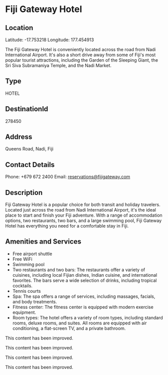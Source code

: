 
# Fiji Gateway Hotel

## Location

Latitude: -17.753218
Longitude: 177.454913

The Fiji Gateway Hotel is conveniently located across the road from Nadi International Airport. It's also a short drive away from some of Fiji's most popular tourist attractions, including the Garden of the Sleeping Giant, the Sri Siva Subramaniya Temple, and the Nadi Market.

## Type

HOTEL
## DestinationId

278450

## Address

Queens Road, Nadi, Fiji

## Contact Details

Phone: +679 672 2400
Email: reservations@fijigateway.com

## Description

Fiji Gateway Hotel is a popular choice for both transit and holiday travelers. Located just across the road from Nadi International Airport, it's the ideal place to start and finish your Fiji adventure. With a range of accommodation options, two restaurants, two bars, and a large swimming pool, Fiji Gateway Hotel has everything you need for a comfortable stay in Fiji.

## Amenities and Services

- Free airport shuttle
- Free WiFi
- Swimming pool
- Two restaurants and two bars: The restaurants offer a variety of cuisines, including local Fijian dishes, Indian cuisine, and international favorites. The bars serve a wide selection of drinks, including tropical cocktails.
- Tennis courts
- Spa: The spa offers a range of services, including massages, facials, and body treatments.
- Fitness center: The fitness center is equipped with modern exercise equipment.
- Room types: The hotel offers a variety of room types, including standard rooms, deluxe rooms, and suites. All rooms are equipped with air conditioning, a flat-screen TV, and a private bathroom.

This content has been improved.

This content has been improved.

This content has been improved.

This content has been improved.